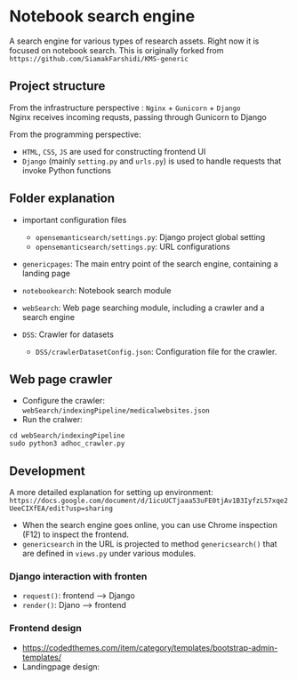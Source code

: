 #  Notebook search engine
A search engine for various types of research assets. 
Right now it is focused on notebook search. 
This is originally forked from `https://github.com/SiamakFarshidi/KMS-generic` 

## Project structure
From the infrastructure perspective : `Nginx` + `Gunicorn` + `Django` \
Nginx receives incoming requsts, passing through Gunicorn to Django


From the programming perspective: 
+ `HTML`, `CSS`, `JS` are used for constructing frontend UI
+ `Django` (mainly `setting.py` and `urls.py`) is used to handle requests that invoke Python functions



## Folder explanation
+ important configuration files
    - `opensemanticsearch/settings.py`: Django project global setting
    - `opensemanticsearch/settings.py`: URL configurations

+ `genericpages`: The main entry point of the search engine, containing a landing page

+ `notebookearch`: Notebook search module
+ `webSearch`: Web page searching module, including a crawler and a search engine
+ `DSS`: Crawler for datasets
    - `DSS/crawlerDatasetConfig.json`: Configuration file for the crawler. 

## Web page crawler
+ Configure the crawler: `webSearch/indexingPipeline/medicalwebsites.json`
+ Run the cralwer: 
```
cd webSearch/indexingPipeline
sudo python3 adhoc_crawler.py
```



## Development
A more detailed explanation for setting up environment: \
`https://docs.google.com/document/d/1icuUCTjaaa53uFE0tjAv1B3IyfzL57xqe2UeeCIXfEA/edit?usp=sharing`
+ When the search engine goes online, you can use Chrome inspection (F12) to inspect the frontend. 
+ `genericsearch` in the URL is projected to method `genericsearch()` that are defined in `views.py` under various modules. 

### Django interaction with fronten
+ `request()`: frontend --> Django
+ `render()`: Djano --> frontend

### Frontend design
+ https://codedthemes.com/item/category/templates/bootstrap-admin-templates/
+ Landingpage design: 